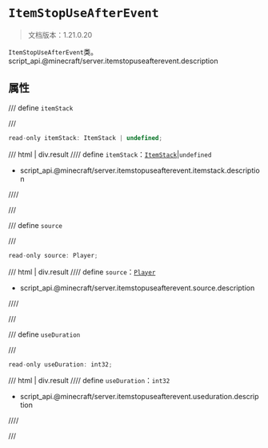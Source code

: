 # `ItemStopUseAfterEvent`

> 文档版本：1.21.0.20

`ItemStopUseAfterEvent`类。script_api.@minecraft/server.itemstopuseafterevent.description

## 属性

/// define
`itemStack`


///

```js
read-only itemStack: ItemStack | undefined;
```

/// html | div.result
//// define
`itemStack`：[`ItemStack`](./itemstack.md)|`undefined`

- script_api.@minecraft/server.itemstopuseafterevent.itemstack.description


////

///


/// define
`source`


///

```js
read-only source: Player;
```

/// html | div.result
//// define
`source`：[`Player`](./player.md)

- script_api.@minecraft/server.itemstopuseafterevent.source.description


////

///


/// define
`useDuration`


///

```js
read-only useDuration: int32;
```

/// html | div.result
//// define
`useDuration`：`int32`

- script_api.@minecraft/server.itemstopuseafterevent.useduration.description


////

///

